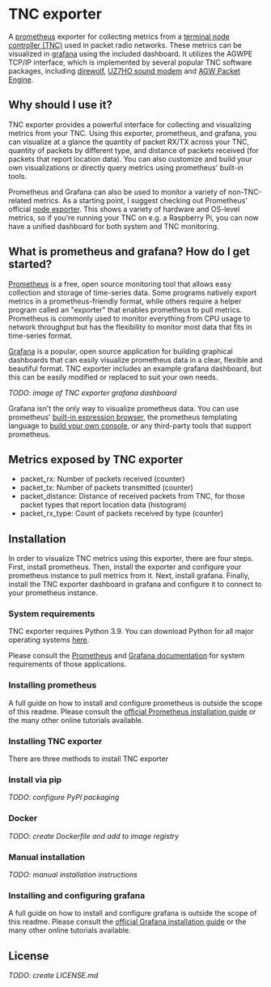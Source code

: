 # TNC exporter
A [prometheus](https://prometheus.io/) exporter for collecting metrics from a [terminal node controller (TNC)](https://en.wikipedia.org/wiki/Terminal_node_controller) used in packet radio networks. These metrics can be visualized in [grafana](https://grafana.com/) using the included dashboard. It utilizes the AGWPE TCP/IP interface, which is implemented by several popular TNC software packages, including [direwolf](https://github.com/wb2osz/direwolf), [UZ7HO sound modem](http://uz7.ho.ua/packetradio.htm) and [AGW Packet Engine](https://www.sv2agw.com/ham#pepro).

## Why should I use it?
TNC exporter provides a powerful interface for collecting and visualizing metrics from your TNC. Using this exporter, prometheus, and grafana, you can visualize at a glance the quantity of packet RX/TX across your TNC, quantity of packets by different type, and distance of packets received (for packets that report location data). You can also customize and build your own visualizations or directly query metrics using prometheus' built-in tools.

Prometheus and Grafana can also be used to monitor a variety of non-TNC-related metrics. As a starting point, I suggest checking out Prometheus' official [node exporter](https://github.com/prometheus/node_exporter). This shows a variety of hardware and OS-level metrics, so if you're running your TNC on e.g. a Raspberry Pi, you can now have a unified dashboard for both system and TNC monitoring.

## What is prometheus and grafana? How do I get started?
[Prometheus](https://prometheus.io/) is a free, open source monitoring tool that allows easy collection and storage of time-series data. Some programs natively export metrics in a prometheus-friendly format, while others require a helper program called an "exporter" that enables prometheus to pull metrics. Prometheus is commonly used to monitor everything from CPU usage to network throughput but has the flexibility to monitor most data that fits in time-series format.

[Grafana](https://grafana.com/) is a popular, open source application for building graphical dashboards that can easily visualize prometheus data in a clear, flexible and beautiful format. TNC exporter includes an example grafana dashboard, but this can be easily modified or replaced to suit your own needs.

*TODO: image of TNC exporter grafana dashboard*

Grafana isn't the only way to visualize prometheus data. You can use prometheus' [built-in expression browser](https://prometheus.io/docs/visualization/browser/), the prometheus templating language to [build your own console](https://prometheus.io/docs/visualization/consoles/), or any third-party tools that support prometheus.

## Metrics exposed by TNC exporter
- packet_rx: Number of packets received (counter)
- packet_tx: Number of packets transmitted (counter)
- packet_distance: Distance of received packets from TNC, for those packet types that report location data (histogram)
- packet_rx_type: Count of packets received by type (counter)

## Installation
In order to visualize TNC metrics using this exporter, there are four steps. First, install prometheus. Then, install the exporter and configure your prometheus instance to pull metrics from it. Next, install grafana. Finally, install the TNC exporter dashboard in grafana and configure it to connect to your prometheus instance.

### System requirements
TNC exporter requires Python 3.9. You can download Python for all major operating systems [here](https://www.python.org/downloads/).

Please consult the [Prometheus](https://prometheus.io/docs/prometheus/latest/getting_started/) and [Grafana documentation](https://grafana.com/docs/grafana/latest/installation/requirements/) for system requirements of those applications.

### Installing prometheus
A full guide on how to install and configure prometheus is outside the scope of this readme. Please consult the [official Prometheus installation guide](https://prometheus.io/docs/prometheus/latest/installation/) or the many other online tutorials available.

### Installing TNC exporter
There are three methods to install TNC exporter
### Install via pip
*TODO: configure PyPI packaging*
### Docker
*TODO: create Dockerfile and add to image registry*
### Manual installation
*TODO: manual installation instructions*

### Installing and configuring grafana
A full guide on how to install and configure grafana is outside the scope of this readme. Please consult the [official Grafana installation guide](https://grafana.com/docs/grafana/latest/installation/) or the many other online tutorials available.

## License
*TODO: create LICENSE.md*